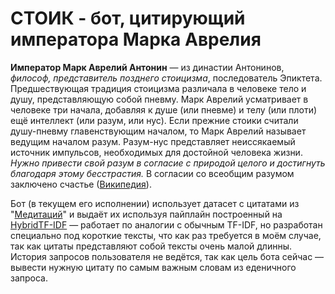 <h1>СТОИК - бот, цитирующий императора Марка Аврелия</h1>
<p><strong>Император Марк Аврелий Антонин</strong> — из династии Антонинов, <em>философ, представитель позднего стоицизма</em>, последователь Эпиктета.<br>Предшествующая традиция стоицизма различала в человеке тело и душу, представляющую собой пневму. Марк Аврелий усматривает в человеке три начала, добавляя к душе (или пневме) и телу (или плоти) ещё интеллект (или разум, или нус). Если прежние стоики считали душу-пневму главенствующим началом, то Марк Аврелий называет ведущим началом разум. Разум-нус представляет неиссякаемый источник импульсов, необходимых для достойной человека жизни. <em>Нужно привести свой разум в согласие с природой целого и достигнуть благодаря этому бесстрастия.</em> В согласии со всеобщим разумом заключено счастье (<a href=https://ru.wikipedia.org/wiki/%D0%9C%D0%B0%D1%80%D0%BA_%D0%90%D0%B2%D1%80%D0%B5%D0%BB%D0%B8%D0%B9>Википедия</a>).</p>
<p>Бот (в текущем его исполнении) использует датасет с цитатами из "<a href=https://www.gutenberg.org/ebooks/2680>Медитаций</a>" и выдаёт их используя пайплайн построенный на <a href=https://pypi.org/project/hybridtfidf>HybridTF-IDF</a> — работает по аналогии с обычным TF-IDF, но разработан специально под короткие тексты, что как раз требуется в моём случае, так как цитаты представляют собой тексты очень малой длинны. История запросов пользователя не ведётся, так как цель бота сейчас — вывести нужную цитату по самым важным словам из еденичного запроса.</p>